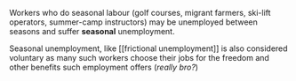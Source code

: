 Workers who do seasonal labour (golf courses, migrant farmers, ski-lift operators, summer-camp instructors) may be unemployed between seasons and suffer **seasonal** unemployment. 

Seasonal unemployment, like [[frictional unemployment]] is also considered voluntary as many such workers choose their jobs for the freedom and other benefits such employment offers (*really bro?*)

